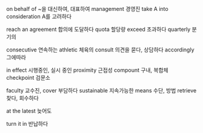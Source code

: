on behalf of ~을 대신하여, 대표하여
management 경영진
take A into consideration A를 고려하다

reach an agreement 합의에 도달하다
quota 할당량
exceed 초과하다
quarterly 분기의

consecutive 연속하는
athletic 체육의
consult 의견을 묻다, 상담하다
accordingly 그에따라

in effect 시행중인, 실시 중인
proximity 근접성
compount 구내, 복합체
checkpoint 검문소

faculty 교수진, 
cover 부담하다
sustainable 지속가능한
means 수단, 방법
retrieve 찾다, 회수하다

at the latest 늦어도

turn it in 반납하다
